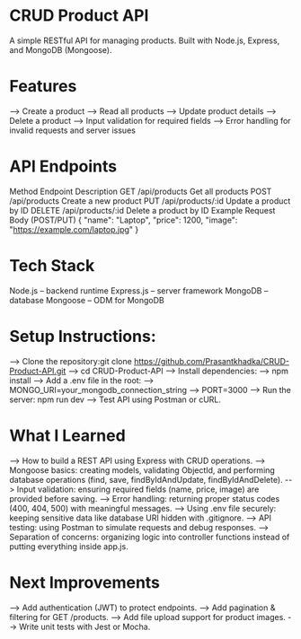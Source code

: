# CRUD Product API

A simple RESTful API for managing products. Built with Node.js, Express, and MongoDB (Mongoose).

# Features
--> Create a product
--> Read all products
--> Update product details
--> Delete a product
--> Input validation for required fields
--> Error handling for invalid requests and server issues

# API Endpoints
Method	Endpoint	Description
GET	/api/products	Get all products
POST	/api/products	Create a new product
PUT	/api/products/:id	Update a product by ID
DELETE	/api/products/:id	Delete a product by ID
Example Request Body (POST/PUT)
{
  "name": "Laptop",
  "price": 1200,
  "image": "https://example.com/laptop.jpg"
}

# Tech Stack
Node.js – backend runtime
Express.js – server framework
MongoDB – database
Mongoose – ODM for MongoDB

# Setup Instructions:
--> Clone the repository:git clone https://github.com/Prasantkhadka/CRUD-Product-API.git
--> cd CRUD-Product-API
--> Install dependencies:
--> npm install
--> Add a .env file in the root:
--> MONGO_URI=your_mongodb_connection_string
--> PORT=3000
--> Run the server: npm run dev
--> Test API using Postman or cURL.

# What I Learned
--> How to build a REST API using Express with CRUD operations.
--> Mongoose basics: creating models, validating ObjectId, and performing database operations (find, save, findByIdAndUpdate, findByIdAndDelete).
--> Input validation: ensuring required fields (name, price, image) are provided before saving.
--> Error handling: returning proper status codes (400, 404, 500) with meaningful messages.
--> Using .env file securely: keeping sensitive data like database URI hidden with .gitignore.
--> API testing: using Postman to simulate requests and debug responses.
--> Separation of concerns: organizing logic into controller functions instead of putting everything inside app.js.

# Next Improvements
--> Add authentication (JWT) to protect endpoints.
--> Add pagination & filtering for GET /products.
--> Add file upload support for product images.
--> Write unit tests with Jest or Mocha.

